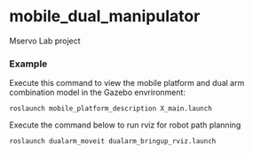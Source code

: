 # mobile_dual_manipulator
Mservo Lab project


### Example
Execute this command to view the mobile platform and dual arm combination model in the Gazebo envrironment:
```
roslaunch mobile_platform_description X_main.launch 
```
Execute the command below to run rviz for robot path planning
```
roslaunch dualarm_moveit dualarm_bringup_rviz.launch 
```
